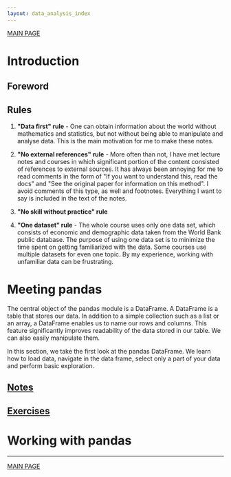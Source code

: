 ```yaml
---
layout: data_analysis_index
---
```


[MAIN PAGE](https://soukupmarek-edin.github.io/)

# Introduction 

## Foreword

<!-- <video src="trial_video.mkv" poster="poster.jpg" width="320" height="200" controls preload></video> -->

## Rules

1. **"Data first" rule** - One can obtain information about the world without mathematics and statistics, but not without being able to manipulate and analyse data. This is the main motivation for me to make these notes. 

1. **"No external references" rule** - More often than not, I have met lecture notes and courses in which significant portion of the content consisted of references to external sources. It has always been annoying for me to read comments in the form of "If you want to understand this, read the docs" and  "See the original paper for information on this method". I avoid comments of this type, as well and footnotes. Everything I want to say is included in the text of the notes.

1. **"No skill without practice" rule**

1. **"One dataset" rule** - The whole course uses only one data set, which consists of economic and demographic data taken from the World Bank public database. The purpose of using one data set is to minimize the time spent on getting familiarized with the data. Some courses use multiple datasets for even one topic. By my experience, working with unfamiliar data can be frustrating. 

# Meeting pandas

The central object of the pandas module is a DataFrame. A DataFrame is a table that stores our data. In addition to a simple collection such as a list or an array, a DataFrame enables us to name our rows and columns. This feature significantly improves readability of the data stored in our table. We can also easily manipulate them. 

In this section, we take the first look at the pandas DataFrame. We learn how to load data, navigate in the data frame, select only a part of your data and perform basic exploration.

## [Notes](./chapter1_notes.md)

## [Exercises](./chapter1_exercises.md)

# Working with pandas

* * *

[MAIN PAGE](https://soukupmarek-edin.github.io/)
